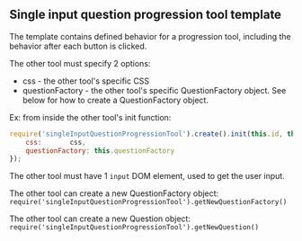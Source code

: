 ## Single input question progression tool template

The template contains defined behavior for a progression tool, including the behavior after each button is clicked.

The other tool must specify 2 options:
* css - the other tool's specific CSS
* questionFactory - the other tool's specific QuestionFactory object. See below for how to create a QuestionFactory object.

Ex: from inside the other tool's init function:
```javascript
require('singleInputQuestionProgressionTool').create().init(this.id, this.parentResource, {
    css:       css,
    questionFactory: this.questionFactory
});
```

The other tool must have 1 `input` DOM element, used to get the user input.

The other tool can create a new QuestionFactory object:
`require('singleInputQuestionProgressionTool').getNewQuestionFactory()`

The other tool can create a new Question object:
`require('singleInputQuestionProgressionTool').getNewQuestion()`